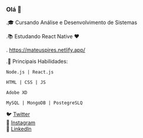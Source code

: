 ### Olá 👋
.🎓 Cursando Análise e Desenvolvimento de Sistemas

.📚 Estudando React Native ❤️

. https://mateuspires.netlify.app/


.🌱 Principais Habilidades: 

    Node.js | React.js
  
    HTML | CSS | JS
    
    Adobe XD
  
    MySQL | MongoDB | PostegreSLQ
    
    

<p>
    <g-emoji class="g-emoji" alias="bird" fallback-src="https://github.githubassets.com/images/icons/emoji/unicode/1f426.png">🐦</g-emoji> <a href="https://twitter.com/Silveirapires1" rel="nofollow">Twitter</a> <br>
    <g-emoji class="g-emoji" alias="camera_flash" fallback-src="https://github.githubassets.com/images/icons/emoji/unicode/1f4f8.png">📸</g-emoji> <a href="https://instagram.com/mateuzzp" rel="nofollow">Instagram</a> <br>
    <g-emoji class="g-emoji" alias="briefcase" fallback-src="https://github.githubassets.com/images/icons/emoji/unicode/1f4bc.png">💼</g-emoji> <a href="https://www.linkedin.com/in/mateus-silveira-b91155172/" rel="nofollow">LinkedIn</a> <br></p>

